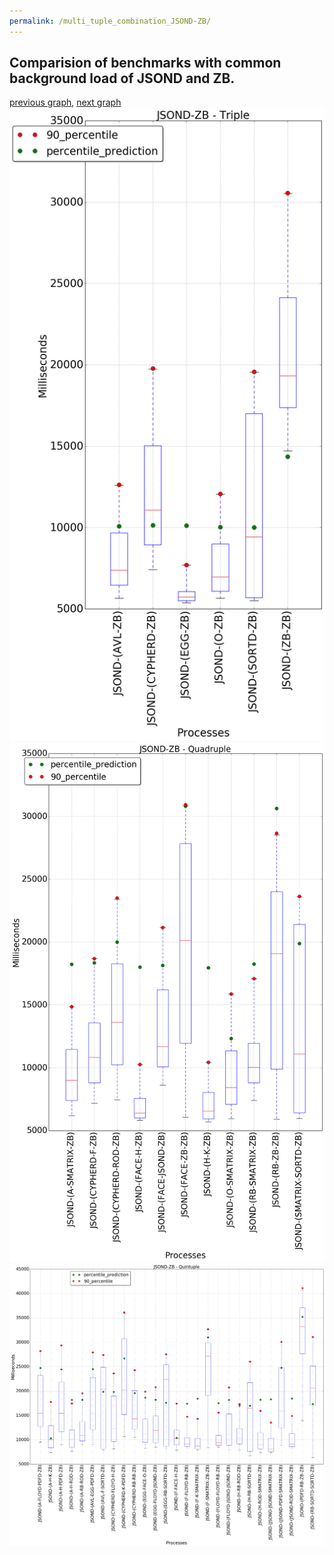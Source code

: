 ```yaml
---
permalink: /multi_tuple_combination_JSOND-ZB/
---
```



## Comparision of benchmarks with common background load of JSOND and ZB.

[previous graph](../multi_tuple_combination_JSOND-SORTD/), [next graph](../multi_tuple_combination_K-AVL/)
![graph figure](./images/triple/JSOND/JSOND-ZB_box.png)![graph figure](./images/quadruple/JSOND/JSOND-ZB_box.png)![graph figure](./images/quintuple/JSOND/JSOND-ZB_box.png)